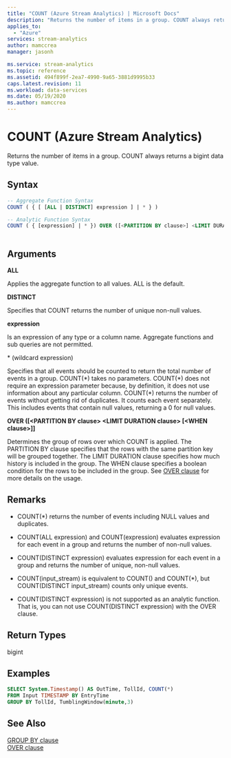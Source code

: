 ```yaml
---
title: "COUNT (Azure Stream Analytics) | Microsoft Docs"
description: "Returns the number of items in a group. COUNT always returns a bigint data type value."
applies_to: 
  - "Azure"
services: stream-analytics
author: mamccrea
manager: jasonh

ms.service: stream-analytics
ms.topic: reference
ms.assetid: 494f899f-2ea7-4990-9a65-3881d9995b33
caps.latest.revision: 11
ms.workload: data-services
ms.date: 05/19/2020
ms.author: mamccrea
---
```

# COUNT (Azure Stream Analytics)
  Returns the number of items in a group. COUNT always returns a bigint data type value.  
  
 ## Syntax  
  
```SQL
-- Aggregate Function Syntax
COUNT ( { [ [ALL | DISTINCT] expression ] | * } ) 

-- Analytic Function Syntax
COUNT ( { [expression] | * }) OVER ([<PARTITION BY clause>] <LIMIT DURATION clause> [<WHEN clause>])
  
```  
  
## Arguments  
**ALL**

Applies the aggregate function to all values. ALL is the default.

**DISTINCT**

Specifies that COUNT returns the number of unique non-null values.

**expression**  
  
Is an expression of any type or a column name. Aggregate functions and sub queries are not permitted.  
  
\* (wildcard expression) 
  
Specifies that all events should be counted to return the total number of events in a group. COUNT(\*) takes no parameters. COUNT(\*) does not require an expression parameter because, by definition, it does not use information about any particular column. COUNT(\*) returns the number of events without getting rid of duplicates. It counts each event separately. This includes events that contain null values, returning a 0 for null values.

**OVER ([\<PARTITION BY clause> \<LIMIT DURATION clause> [\<WHEN clause>]]**

Determines the group of rows over which COUNT is applied. The PARTITION BY clause specifies that the rows with the same partition key will be grouped together. The LIMIT DURATION clause specifies how much history is included in the group. The WHEN clause specifies a boolean condition for the rows to be included in the group. See [OVER clause](over-azure-stream-analytics.md) for more details on the usage.

## Remarks

 - COUNT(*) returns the number of events including NULL values and duplicates.

 - COUNT(ALL expression) and COUNT(expression) evaluates expression for each event in a group and returns the number of non-null values.

 - COUNT(DISTINCT expression) evaluates expression for each event in a group and returns the number of unique, non-null values.

 - COUNT(input_stream) is equivalent to COUNT() and COUNT(*), but COUNT(DISTINCT input_stream) counts only unique events.

 - COUNT(DISTINCT expression) is not supported as an analytic function. That is, you can not use COUNT(DISTINCT expression) with the OVER clause.

  
## Return Types  
 bigint  
  
## Examples  

```SQL  
SELECT System.Timestamp() AS OutTime, TollId, COUNT(*)   
FROM Input TIMESTAMP BY EntryTime  
GROUP BY TollId, TumblingWindow(minute,3)  
```  

## See Also
[GROUP BY clause](group-by-azure-stream-analytics.md)   
[OVER clause](over-azure-stream-analytics.md)
